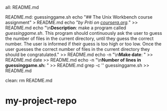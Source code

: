 all: README.md

README.md: guessinggame.sh
	echo "## The Unix Workbench course assignment" > README.md
	echo "*by Priti on [coursera.org](https://www.coursera.org/).*" >> README.md
	echo "\n**Description**: make a program called *guessinggame.sh*. This program should continuously ask the user to guess the number of files in the current directory, until they guess the correct number. The user is informed if their guess is too high or too low. Once the user guesses the correct number of files in the current directory they should be congratulated." >> README.md
	echo -n "\n**Make date**: " >> README.md
	date >> README.md
	echo -n "\n**Number of lines in guessinggame.sh:** " >> README.md
	grep -c '' guessinggame.sh >> README.md

clean:
	rm README.md
# my-project-repo
